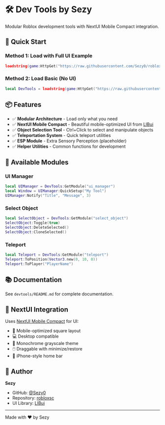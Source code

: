 # 🛠️ Dev Tools by Sezy

Modular Roblox development tools with NextUI Mobile Compact integration.

## 🚀 Quick Start

### Method 1: Load with Full UI Example
```lua
loadstring(game:HttpGet("https://raw.githubusercontent.com/Sezy0/robloxsc/main/devtools/example.lua"))()
```

### Method 2: Load Basic (No UI)
```lua
local DevTools = loadstring(game:HttpGet("https://raw.githubusercontent.com/Sezy0/robloxsc/main/devtools/loader.lua"))()
```

## 📦 Features

- ✅ **Modular Architecture** - Load only what you need
- ✅ **NextUI Mobile Compact** - Beautiful mobile-optimized UI from [LIBui](https://github.com/Sezy0/LIBui)
- ✅ **Object Selection Tool** - Ctrl+Click to select and manipulate objects
- ✅ **Teleportation System** - Quick teleport utilities
- ✅ **ESP Module** - Extra Sensory Perception (placeholder)
- ✅ **Helper Utilities** - Common functions for development

## 🎯 Available Modules

### UI Manager
```lua
local UIManager = DevTools:GetModule("ui_manager")
local Window = UIManager:QuickSetup("My Tool")
UIManager:Notify("Title", "Message", 3)
```

### Select Object
```lua
local SelectObject = DevTools:GetModule("select_object")
SelectObject:Toggle(true)
SelectObject:DeleteSelected()
SelectObject:CloneSelected()
```

### Teleport
```lua
local Teleport = DevTools:GetModule("teleport")
Teleport:ToPosition(Vector3.new(0, 10, 0))
Teleport:ToPlayer("PlayerName")
```

## 📚 Documentation

See `devtools/README.md` for complete documentation.

## 🎨 NextUI Integration

Uses [NextUI Mobile Compact](https://github.com/Sezy0/LIBui) for UI:
- 📱 Mobile-optimized square layout
- 💻 Desktop compatible
- 🎨 Monochrome grayscale theme
- 🖱️ Draggable with minimize/restore
- 📍 iPhone-style home bar

## 👤 Author

**Sezy**
- GitHub: [@Sezy0](https://github.com/Sezy0)
- Repository: [robloxsc](https://github.com/Sezy0/robloxsc)
- UI Library: [LIBui](https://github.com/Sezy0/LIBui)

---

Made with ❤️ by Sezy
